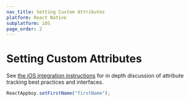 ```yaml
---
nav_title: Setting Custom Attributes
platform: React Native
subplatform: iOS
page_order: 2
---
```

# Setting Custom Attributes

See [the iOS integration instructions][1] for in depth discussion of attribute tracking best practices and interfaces.

```javascript
ReactAppboy.setFirstName("firstName");
```

[1]: {{site.baseurl}}/developer_guide/platform_integration_guides/ios/analytics/setting_custom_attributes/
